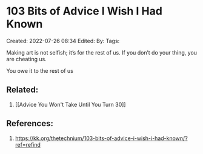 # 103 Bits of Advice I Wish I Had Known
Created: 2022-07-26 08:34
Edited: 
By: 
Tags: 

Making art is not selfish; it’s for the rest of us. If you don’t do your thing, you are cheating us.

You owe it to the rest of us

## Related:
1. [[Advice You Won't Take Until You Turn 30]]

## References:
1. https://kk.org/thetechnium/103-bits-of-advice-i-wish-i-had-known/?ref=refind